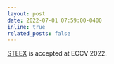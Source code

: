 ```yaml
---
layout: post
date: 2022-07-01 07:59:00-0400
inline: true
related_posts: false
---
```


[STEEX](/publications#jacob2022steex) is accepted at ECCV 2022.
